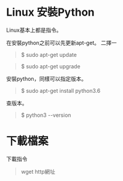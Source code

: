 # Linux 安裝Python

Linux基本上都是指令。

在安裝python之前可以先更新apt-get。
二擇一
> $ sudo apt-get update

> $ sudo apt-get upgrade

安裝python，同樣可以指定版本。

>$ sudo apt-get install python3.6

查版本。

>$ python3 --version


# 下載檔案

下載指令
> wget http網址

